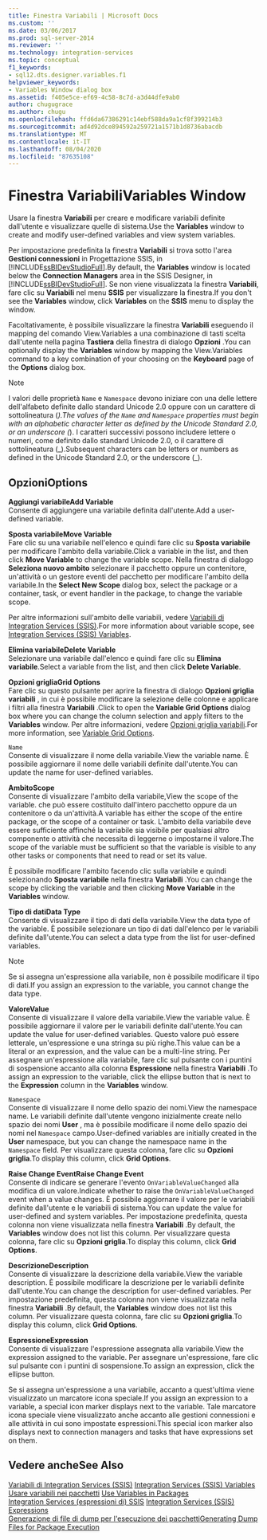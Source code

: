 ```yaml
---
title: Finestra Variabili | Microsoft Docs
ms.custom: ''
ms.date: 03/06/2017
ms.prod: sql-server-2014
ms.reviewer: ''
ms.technology: integration-services
ms.topic: conceptual
f1_keywords:
- sql12.dts.designer.variables.f1
helpviewer_keywords:
- Variables Window dialog box
ms.assetid: f405e5ce-ef69-4c58-8c7d-a3d44dfe9ab0
author: chugugrace
ms.author: chugu
ms.openlocfilehash: ffd6da67386291c14ebf588da9a1cf8f399214b3
ms.sourcegitcommit: ad4d92dce894592a259721a1571b1d8736abacdb
ms.translationtype: MT
ms.contentlocale: it-IT
ms.lasthandoff: 08/04/2020
ms.locfileid: "87635108"
---
```

# <a name="variables-window"></a><span data-ttu-id="25b58-102">Finestra Variabili</span><span class="sxs-lookup"><span data-stu-id="25b58-102">Variables Window</span></span>
  <span data-ttu-id="25b58-103">Usare la finestra **Variabili** per creare e modificare variabili definite dall'utente e visualizzare quelle di sistema.</span><span class="sxs-lookup"><span data-stu-id="25b58-103">Use the **Variables** window to create and modify user-defined variables and view system variables.</span></span>  
  
 <span data-ttu-id="25b58-104">Per impostazione predefinita la finestra **Variabili** si trova sotto l'area **Gestioni connessioni** in Progettazione SSIS, in [!INCLUDE[ssBIDevStudioFull](../includes/ssbidevstudiofull-md.md)].</span><span class="sxs-lookup"><span data-stu-id="25b58-104">By default, the **Variables** window is located below the **Connection Managers** area in the SSIS Designer, in [!INCLUDE[ssBIDevStudioFull](../includes/ssbidevstudiofull-md.md)].</span></span> <span data-ttu-id="25b58-105">Se non viene visualizzata la finestra **Variabili**, fare clic su **Variabili** nel menu **SSIS** per visualizzare la finestra.</span><span class="sxs-lookup"><span data-stu-id="25b58-105">If you don't see the **Variables** window, click **Variables** on the **SSIS** menu to display the window.</span></span>  
  
 <span data-ttu-id="25b58-106">Facoltativamente, è possibile visualizzare la finestra **Variabili** eseguendo il mapping del comando View.Variables a una combinazione di tasti scelta dall'utente nella pagina **Tastiera** della finestra di dialogo **Opzioni** .</span><span class="sxs-lookup"><span data-stu-id="25b58-106">You can optionally display the **Variables** window by mapping the View.Variables command to a key combination of your choosing on the **Keyboard** page of the **Options** dialog box.</span></span>  
  
> [!NOTE]
>  <span data-ttu-id="25b58-107">I valori delle proprietà `Name` e `Namespace` devono iniziare con una delle lettere dell'alfabeto definite dallo standard Unicode 2.0 oppure con un carattere di sottolineatura (_).</span><span class="sxs-lookup"><span data-stu-id="25b58-107">The values of the `Name` and `Namespace` properties must begin with an alphabetic character letter as defined by the Unicode Standard 2.0, or an underscore (_).</span></span> <span data-ttu-id="25b58-108">I caratteri successivi possono includere lettere o numeri, come definito dallo standard Unicode 2.0, o il carattere di sottolineatura (\_).</span><span class="sxs-lookup"><span data-stu-id="25b58-108">Subsequent characters can be letters or numbers as defined in the Unicode Standard 2.0, or the underscore (\_).</span></span>  
  
## <a name="options"></a><span data-ttu-id="25b58-109">Opzioni</span><span class="sxs-lookup"><span data-stu-id="25b58-109">Options</span></span>  
 <span data-ttu-id="25b58-110">**Aggiungi variabile**</span><span class="sxs-lookup"><span data-stu-id="25b58-110">**Add Variable**</span></span>  
 <span data-ttu-id="25b58-111">Consente di aggiungere una variabile definita dall'utente.</span><span class="sxs-lookup"><span data-stu-id="25b58-111">Add a user-defined variable.</span></span>  
  
 <span data-ttu-id="25b58-112">**Sposta variabile**</span><span class="sxs-lookup"><span data-stu-id="25b58-112">**Move Variable**</span></span>  
 <span data-ttu-id="25b58-113">Fare clic su una variabile nell'elenco e quindi fare clic su **Sposta variabile** per modificare l'ambito della variabile.</span><span class="sxs-lookup"><span data-stu-id="25b58-113">Click a variable in the list, and then click **Move Variable** to change the variable scope.</span></span> <span data-ttu-id="25b58-114">Nella finestra di dialogo **Seleziona nuovo ambito** selezionare il pacchetto oppure un contenitore, un'attività o un gestore eventi del pacchetto per modificare l'ambito della variabile.</span><span class="sxs-lookup"><span data-stu-id="25b58-114">In the **Select New Scope** dialog box, select the package or a container, task, or event handler in the package, to change the variable scope.</span></span>  
  
 <span data-ttu-id="25b58-115">Per altre informazioni sull'ambito delle variabili, vedere [Variabili di Integration Services &#40;SSIS&#41;](integration-services-ssis-variables.md).</span><span class="sxs-lookup"><span data-stu-id="25b58-115">For more information about variable scope, see [Integration Services &#40;SSIS&#41; Variables](integration-services-ssis-variables.md).</span></span>  
  
 <span data-ttu-id="25b58-116">**Elimina variabile**</span><span class="sxs-lookup"><span data-stu-id="25b58-116">**Delete Variable**</span></span>  
 <span data-ttu-id="25b58-117">Selezionare una variabile dall'elenco e quindi fare clic su **Elimina variabile**.</span><span class="sxs-lookup"><span data-stu-id="25b58-117">Select a variable from the list, and then click **Delete Variable**.</span></span>  
  
 <span data-ttu-id="25b58-118">**Opzioni griglia**</span><span class="sxs-lookup"><span data-stu-id="25b58-118">**Grid Options**</span></span>  
 <span data-ttu-id="25b58-119">Fare clic su questo pulsante per aprire la finestra di dialogo **Opzioni griglia variabili** , in cui è possibile modificare la selezione delle colonne e applicare i filtri alla finestra **Variabili** .</span><span class="sxs-lookup"><span data-stu-id="25b58-119">Click to open the **Variable Grid Options** dialog box where you can change the column selection and apply filters to the **Variables** window.</span></span> <span data-ttu-id="25b58-120">Per altre informazioni, vedere [Opzioni griglia variabili](../../2014/integration-services/variable-grid-options.md).</span><span class="sxs-lookup"><span data-stu-id="25b58-120">For more information, see [Variable Grid Options](../../2014/integration-services/variable-grid-options.md).</span></span>  
  
 `Name`  
 <span data-ttu-id="25b58-121">Consente di visualizzare il nome della variabile.</span><span class="sxs-lookup"><span data-stu-id="25b58-121">View the variable name.</span></span> <span data-ttu-id="25b58-122">È possibile aggiornare il nome delle variabili definite dall'utente.</span><span class="sxs-lookup"><span data-stu-id="25b58-122">You can update the name for user-defined variables.</span></span>  
  
 <span data-ttu-id="25b58-123">**Ambito**</span><span class="sxs-lookup"><span data-stu-id="25b58-123">**Scope**</span></span>  
 <span data-ttu-id="25b58-124">Consente di visualizzare l'ambito della variabile,</span><span class="sxs-lookup"><span data-stu-id="25b58-124">View the scope of the variable.</span></span> <span data-ttu-id="25b58-125">che può essere costituito dall'intero pacchetto oppure da un contenitore o da un'attività.</span><span class="sxs-lookup"><span data-stu-id="25b58-125">A variable has either the scope of the entire package, or the scope of a container or task.</span></span> <span data-ttu-id="25b58-126">L'ambito della variabile deve essere sufficiente affinché la variabile sia visibile per qualsiasi altro componente o attività che necessita di leggerne o impostarne il valore.</span><span class="sxs-lookup"><span data-stu-id="25b58-126">The scope of the variable must be sufficient so that the variable is visible to any other tasks or components that need to read or set its value.</span></span>  
  
 <span data-ttu-id="25b58-127">È possibile modificare l'ambito facendo clic sulla variabile e quindi selezionando **Sposta variabile** nella finestra **Variabili** .</span><span class="sxs-lookup"><span data-stu-id="25b58-127">You can change the scope by clicking the variable and then clicking **Move Variable** in the **Variables** window.</span></span>  
  
 <span data-ttu-id="25b58-128">**Tipo di dati**</span><span class="sxs-lookup"><span data-stu-id="25b58-128">**Data Type**</span></span>  
 <span data-ttu-id="25b58-129">Consente di visualizzare il tipo di dati della variabile.</span><span class="sxs-lookup"><span data-stu-id="25b58-129">View the data type of the variable.</span></span> <span data-ttu-id="25b58-130">È possibile selezionare un tipo di dati dall'elenco per le variabili definite dall'utente.</span><span class="sxs-lookup"><span data-stu-id="25b58-130">You can select a data type from the list for user-defined variables.</span></span>  
  
> [!NOTE]  
>  <span data-ttu-id="25b58-131">Se si assegna un'espressione alla variabile, non è possibile modificare il tipo di dati.</span><span class="sxs-lookup"><span data-stu-id="25b58-131">If you assign an expression to the variable, you cannot change the data type.</span></span>  
  
 <span data-ttu-id="25b58-132">**Valore**</span><span class="sxs-lookup"><span data-stu-id="25b58-132">**Value**</span></span>  
 <span data-ttu-id="25b58-133">Consente di visualizzare il valore della variabile.</span><span class="sxs-lookup"><span data-stu-id="25b58-133">View the variable value.</span></span> <span data-ttu-id="25b58-134">È possibile aggiornare il valore per le variabili definite dall'utente.</span><span class="sxs-lookup"><span data-stu-id="25b58-134">You can update the value for user-defined variables.</span></span> <span data-ttu-id="25b58-135">Questo valore può essere letterale, un'espressione e una stringa su più righe.</span><span class="sxs-lookup"><span data-stu-id="25b58-135">This value can be a literal or an expression, and the value can be a multi-line string.</span></span> <span data-ttu-id="25b58-136">Per assegnare un'espressione alla variabile, fare clic sul pulsante con i puntini di sospensione accanto alla colonna **Espressione** nella finestra **Variabili** .</span><span class="sxs-lookup"><span data-stu-id="25b58-136">To assign an expression to the variable, click the ellipse button that is next to the **Expression** column in the **Variables** window.</span></span>  
  
 `Namespace`  
 <span data-ttu-id="25b58-137">Consente di visualizzare il nome dello spazio dei nomi.</span><span class="sxs-lookup"><span data-stu-id="25b58-137">View the namespace name.</span></span> <span data-ttu-id="25b58-138">Le variabili definite dall'utente vengono inizialmente create nello spazio dei nomi **User** , ma è possibile modificare il nome dello spazio dei nomi nel `Namespace` campo.</span><span class="sxs-lookup"><span data-stu-id="25b58-138">User-defined variables are initially created in the **User** namespace, but you can change the namespace name in the `Namespace` field.</span></span> <span data-ttu-id="25b58-139">Per visualizzare questa colonna, fare clic su **Opzioni griglia**.</span><span class="sxs-lookup"><span data-stu-id="25b58-139">To display this column, click **Grid Options**.</span></span>  
  
 <span data-ttu-id="25b58-140">**Raise Change Event**</span><span class="sxs-lookup"><span data-stu-id="25b58-140">**Raise Change Event**</span></span>  
 <span data-ttu-id="25b58-141">Consente di indicare se generare l'evento `OnVariableValueChanged` alla modifica di un valore.</span><span class="sxs-lookup"><span data-stu-id="25b58-141">Indicate whether to raise the `OnVariableValueChanged` event when a value changes.</span></span> <span data-ttu-id="25b58-142">È possibile aggiornare il valore per le variabili definite dall'utente e le variabili di sistema.</span><span class="sxs-lookup"><span data-stu-id="25b58-142">You can update the value for user-defined and system variables.</span></span> <span data-ttu-id="25b58-143">Per impostazione predefinita, questa colonna non viene visualizzata nella finestra **Variabili** .</span><span class="sxs-lookup"><span data-stu-id="25b58-143">By default, the **Variables** window does not list this column.</span></span> <span data-ttu-id="25b58-144">Per visualizzare questa colonna, fare clic su **Opzioni griglia**.</span><span class="sxs-lookup"><span data-stu-id="25b58-144">To display this column, click **Grid Options**.</span></span>  
  
 <span data-ttu-id="25b58-145">**Descrizione**</span><span class="sxs-lookup"><span data-stu-id="25b58-145">**Description**</span></span>  
 <span data-ttu-id="25b58-146">Consente di visualizzare la descrizione della variabile.</span><span class="sxs-lookup"><span data-stu-id="25b58-146">View the variable description.</span></span> <span data-ttu-id="25b58-147">È possibile modificare la descrizione per le variabili definite dall'utente.</span><span class="sxs-lookup"><span data-stu-id="25b58-147">You can change the description for user-defined variables.</span></span> <span data-ttu-id="25b58-148">Per impostazione predefinita, questa colonna non viene visualizzata nella finestra **Variabili** .</span><span class="sxs-lookup"><span data-stu-id="25b58-148">By default, the **Variables** window does not list this column.</span></span> <span data-ttu-id="25b58-149">Per visualizzare questa colonna, fare clic su **Opzioni griglia**.</span><span class="sxs-lookup"><span data-stu-id="25b58-149">To display this column, click **Grid Options**.</span></span>  
  
 <span data-ttu-id="25b58-150">**Espressione**</span><span class="sxs-lookup"><span data-stu-id="25b58-150">**Expression**</span></span>  
 <span data-ttu-id="25b58-151">Consente di visualizzare l'espressione assegnata alla variabile.</span><span class="sxs-lookup"><span data-stu-id="25b58-151">View the expression assigned to the variable.</span></span> <span data-ttu-id="25b58-152">Per assegnare un'espressione, fare clic sul pulsante con i puntini di sospensione.</span><span class="sxs-lookup"><span data-stu-id="25b58-152">To assign an expression, click the ellipse button.</span></span>  
  
 <span data-ttu-id="25b58-153">Se si assegna un'espressione a una variabile, accanto a quest'ultima viene visualizzato un marcatore icona speciale.</span><span class="sxs-lookup"><span data-stu-id="25b58-153">If you assign an expression to a variable, a special icon marker displays next to the variable.</span></span> <span data-ttu-id="25b58-154">Tale marcatore icona speciale viene visualizzato anche accanto alle gestioni connessioni e alle attività in cui sono impostate espressioni.</span><span class="sxs-lookup"><span data-stu-id="25b58-154">This special icon marker also displays next to connection managers and tasks that have expressions set on them.</span></span>  
  
## <a name="see-also"></a><span data-ttu-id="25b58-155">Vedere anche</span><span class="sxs-lookup"><span data-stu-id="25b58-155">See Also</span></span>  
 <span data-ttu-id="25b58-156">[Variabili di Integration Services &#40;SSIS&#41;](integration-services-ssis-variables.md) </span><span class="sxs-lookup"><span data-stu-id="25b58-156">[Integration Services &#40;SSIS&#41; Variables](integration-services-ssis-variables.md) </span></span>  
 <span data-ttu-id="25b58-157">[Usare variabili nei pacchetti](../../2014/integration-services/use-variables-in-packages.md) </span><span class="sxs-lookup"><span data-stu-id="25b58-157">[Use Variables in Packages](../../2014/integration-services/use-variables-in-packages.md) </span></span>  
 <span data-ttu-id="25b58-158">[Integration Services &#40;espressioni di&#41; SSIS](expressions/integration-services-ssis-expressions.md) </span><span class="sxs-lookup"><span data-stu-id="25b58-158">[Integration Services &#40;SSIS&#41; Expressions](expressions/integration-services-ssis-expressions.md) </span></span>  
 [<span data-ttu-id="25b58-159">Generazione di file di dump per l'esecuzione dei pacchetti</span><span class="sxs-lookup"><span data-stu-id="25b58-159">Generating Dump Files for Package Execution</span></span>](troubleshooting/generating-dump-files-for-package-execution.md)  
  
  
